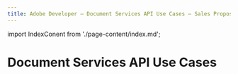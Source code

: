 ```yaml
---
title: Adobe Developer — Document Services API Use Cases — Sales Proposals and Contracts
---
```


import IndexConent from './page-content/index.md';


<Hero slots="heading" variant="fullwidth" theme="dark" customLayout className="herobgImage"/>

# Document Services API Use Cases

<MenuWrapperComponent  slots="content"  repeat="1" theme="lightest"/>

<IndexConent />